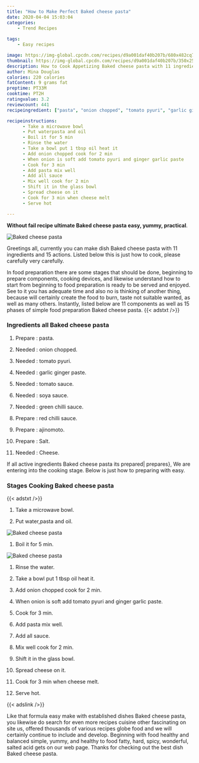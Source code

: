 ```yaml
---
title: "How to Make Perfect Baked cheese pasta"
date: 2020-04-04 15:03:04
categories:
    - Trend Recipes
    
tags:
    - Easy recipes

image: https://img-global.cpcdn.com/recipes/d9a001daf40b207b/680x482cq70/baked-cheese-pasta-recipe-main-photo.jpg
thumbnail: https://img-global.cpcdn.com/recipes/d9a001daf40b207b/350x250cq70/baked-cheese-pasta-recipe-main-photo.jpg
description: How to Cook Appetizing Baked cheese pasta with 11 ingredients and 15 stages of easy cooking.
author: Mina Douglas
calories: 220 calories
fatContent: 9 grams fat
preptime: PT33M
cooktime: PT2H
ratingvalue: 3.2
reviewcount: 441
recipeingredient: ["pasta", "onion chopped", "tomato pyuri", "garlic ginger paste", "tomato sauce", "soya sauce", "green chilli sauce", "red chilli sauce", "ajinomoto", "Salt", "Cheese"]

recipeinstructions: 
      - Take a microwave bowl 
      - Put waterpasta and oil 
      - Boil it for 5 min 
      - Rinse the water 
      - Take a bowl put 1 tbsp oil heat it 
      - Add onion chopped cook for 2 min 
      - When onion is soft add tomato pyuri and ginger garlic paste 
      - Cook for 3 min 
      - Add pasta mix well 
      - Add all sauce 
      - Mix well cook for 2 min 
      - Shift it in the glass bowl 
      - Spread cheese on it 
      - Cook for 3 min when cheese melt 
      - Serve hot

---
```




**Without fail recipe ultimate Baked cheese pasta easy, yummy, practical**. 


![Baked cheese pasta](https://img-global.cpcdn.com/recipes/d9a001daf40b207b/680x482cq70/baked-cheese-pasta-recipe-main-photo.jpg "Baked cheese pasta")




Greetings all, currently you can make dish Baked cheese pasta with 11 ingredients and 15 actions. Listed below this is just how to cook, please carefully very carefully.

In food preparation there are some stages that should be done, beginning to prepare components, cooking devices, and likewise understand how to start from beginning to food preparation is ready to be served and enjoyed. See to it you has adequate time and also no is thinking of another thing, because will certainly create the food to burn, taste not suitable wanted, as well as many others. Instantly, listed below are 11 components as well as 15 phases of simple food preparation Baked cheese pasta.
{{< adstxt />}}

### Ingredients all Baked cheese pasta


1. Prepare  : pasta.

1. Needed  : onion chopped.

1. Needed  : tomato pyuri.

1. Needed  : garlic ginger paste.

1. Needed  : tomato sauce.

1. Needed  : soya sauce.

1. Needed  : green chilli sauce.

1. Prepare  : red chilli sauce.

1. Prepare  : ajinomoto.

1. Prepare  : Salt.

1. Needed  : Cheese.



If all active ingredients Baked cheese pasta its prepared| prepares}, We are entering into the cooking stage. Below is just how to preparing with easy.

### Stages Cooking Baked cheese pasta

{{< adstxt />}}


1. Take a microwave bowl.



1. Put water,pasta and oil.



![Baked cheese pasta](https://img-global.cpcdn.com/steps/72e222732f3a4a1c/160x128cq70/baked-cheese-pasta-recipe-step-2-photo.jpg" "Baked cheese pasta")



1. Boil it for 5 min.



![Baked cheese pasta](https://img-global.cpcdn.com/steps/9ed7b2d97a3eeea9/160x128cq70/baked-cheese-pasta-recipe-step-3-photo.jpg" "Baked cheese pasta")



1. Rinse the water.



1. Take a bowl put 1 tbsp oil heat it.



1. Add onion chopped cook for 2 min.



1. When onion is soft add tomato pyuri and ginger garlic paste.



1. Cook for 3 min.



1. Add pasta mix well.



1. Add all sauce.



1. Mix well cook for 2 min.



1. Shift it in the glass bowl.



1. Spread cheese on it.



1. Cook for 3 min when cheese melt.



1. Serve hot.





{{< adslink />}}

Like that formula easy make with established dishes Baked cheese pasta, you likewise do search for even more recipes cuisine other fascinating on site us, offered thousands of various recipes globe food and we will certainly continue to include and develop. Beginning with food healthy and balanced simple, yummy, and healthy to food fatty, hard, spicy, wonderful, salted acid gets on our web page. Thanks for checking out the best dish Baked cheese pasta.
